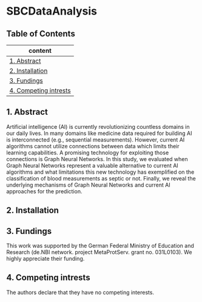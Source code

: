 # SBCDataAnalysis

## Table of Contents 
|content                          |
|---------------------------------|
|[1. Abstract](#overview)     |
|[2. Installation](#installation) |
|[3. Fundings](#fundings)           |
|[4. Competing intrests](#competingIntrests) |

<a name="overview"/>

## 1. Abstract
Artificial intelligence (AI) is currently revolutionizing countless domains in our
daily lives. In many domains like medicine data required for building AI is interconnected (e.g., sequential
measurements). However, current AI algorithms cannot utilize connections between data which limits their
learning capabilities. A promising technology for exploiting those connections is Graph Neural Networks. In
this study, we evaluated when Graph Neural Networks represent a valuable alternative to current AI algorithms
and what limitations this new technology has exemplified on the classification of blood measurements
as septic or not. Finally, we reveal the underlying mechanisms of Graph Neural Networks and current AI
approaches for the prediction.

<a name="installation"/>

## 2. Installation

<a name="fundings"/>

## 3. Fundings
This work was supported by the German Federal Ministry of Education and Research (de.NBI network. project MetaProtServ. grant no. 031L0103). We highly appreciate their funding.


<a name="competingIntrests"/>

## 4. Competing intrests
The authors declare that they have no competing interests.
